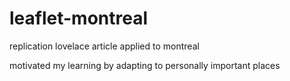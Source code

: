 # leaflet-montreal
replication lovelace article applied to montreal

motivated my learning by adapting to personally important places
